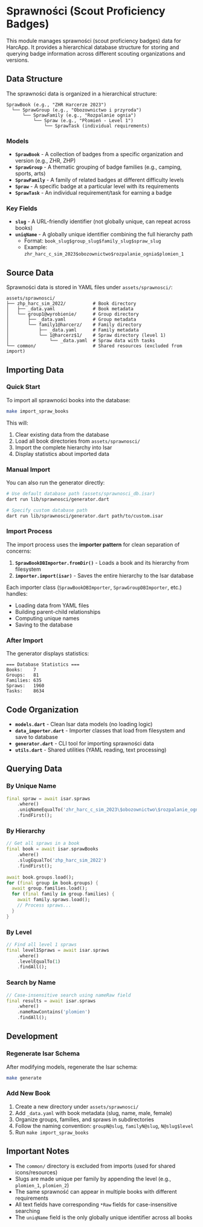 # Sprawności (Scout Proficiency Badges)

This module manages sprawności (scout proficiency badges) data for HarcApp. It provides a hierarchical database structure for storing and querying badge information across different scouting organizations and versions.

## Data Structure

The sprawności data is organized in a hierarchical structure:

```
SprawBook (e.g., "ZHR Harcerze 2023")
  └── SprawGroup (e.g., "Obozownictwo i przyroda")
      └── SprawFamily (e.g., "Rozpalanie ognia")
          └── Spraw (e.g., "Płomień - Level 1")
              └── SprawTask (individual requirements)
```

### Models

- **`SprawBook`** - A collection of badges from a specific organization and version (e.g., ZHR, ZHP)
- **`SprawGroup`** - A thematic grouping of badge families (e.g., camping, sports, arts)
- **`SprawFamily`** - A family of related badges at different difficulty levels
- **`Spraw`** - A specific badge at a particular level with its requirements
- **`SprawTask`** - An individual requirement/task for earning a badge

### Key Fields

- **`slug`** - A URL-friendly identifier (not globally unique, can repeat across books)
- **`uniqName`** - A globally unique identifier combining the full hierarchy path
  - Format: `book_slug$group_slug$family_slug$spraw_slug`
  - Example: `zhr_harc_c_sim_2023$obozownictwo$rozpalanie_ognia$plomien_1`

## Source Data

Sprawności data is stored in YAML files under `assets/sprawnosci/`:

```
assets/sprawnosci/
├── zhp_harc_sim_2022/          # Book directory
│   ├── _data.yaml              # Book metadata
│   └── group1@wyrobienie/      # Group directory
│       ├── _data.yaml          # Group metadata
│       └── family1@harcerz/    # Family directory
│           ├── _data.yaml      # Family metadata
│           └── 1@harcerz$1/    # Spraw directory (level 1)
│               └── _data.yaml  # Spraw data with tasks
└── common/                     # Shared resources (excluded from import)
```

## Importing Data

### Quick Start

To import all sprawności books into the database:

```bash
make import_spraw_books
```

This will:
1. Clear existing data from the database
2. Load all book directories from `assets/sprawnosci/`
3. Import the complete hierarchy into Isar
4. Display statistics about imported data

### Manual Import

You can also run the generator directly:

```bash
# Use default database path (assets/sprawnosci_db.isar)
dart run lib/sprawnosci/generator.dart

# Specify custom database path
dart run lib/sprawnosci/generator.dart path/to/custom.isar
```

### Import Process

The import process uses the **importer pattern** for clean separation of concerns:

1. **`SprawBookDBImporter.fromDir()`** - Loads a book and its hierarchy from filesystem
2. **`importer.import(isar)`** - Saves the entire hierarchy to the Isar database

Each importer class (`SprawBookDBImporter`, `SprawGroupDBImporter`, etc.) handles:
- Loading data from YAML files
- Building parent-child relationships
- Computing unique names
- Saving to the database

### After Import

The generator displays statistics:

```
=== Database Statistics ===
Books:    7
Groups:   81
Families: 635
Spraws:   1960
Tasks:    8634
```

## Code Organization

- **`models.dart`** - Clean Isar data models (no loading logic)
- **`data_importer.dart`** - Importer classes that load from filesystem and save to database
- **`generator.dart`** - CLI tool for importing sprawności data
- **`utils.dart`** - Shared utilities (YAML reading, text processing)

## Querying Data

### By Unique Name

```dart
final spraw = await isar.spraws
    .where()
    .uniqNameEqualTo('zhr_harc_c_sim_2023\$obozownictwo\$rozpalanie_ognia\$plomien_1')
    .findFirst();
```

### By Hierarchy

```dart
// Get all spraws in a book
final book = await isar.sprawBooks
    .where()
    .slugEqualTo('zhp_harc_sim_2022')
    .findFirst();
    
await book.groups.load();
for (final group in book.groups) {
  await group.families.load();
  for (final family in group.families) {
    await family.spraws.load();
    // Process spraws...
  }
}
```

### By Level

```dart
// Find all level 1 spraws
final level1Spraws = await isar.spraws
    .where()
    .levelEqualTo(1)
    .findAll();
```

### Search by Name

```dart
// Case-insensitive search using nameRaw field
final results = await isar.spraws
    .where()
    .nameRawContains('plomien')
    .findAll();
```

## Development

### Regenerate Isar Schema

After modifying models, regenerate the Isar schema:

```bash
make generate
```

### Add New Book

1. Create a new directory under `assets/sprawnosci/`
2. Add `_data.yaml` with book metadata (slug, name, male, female)
3. Organize groups, families, and spraws in subdirectories
4. Follow the naming convention: `groupN@slug`, `familyN@slug`, `N@slug$level`
5. Run `make import_spraw_books`

## Important Notes

- The `common/` directory is excluded from imports (used for shared icons/resources)
- Slugs are made unique per family by appending the level (e.g., `plomien_1`, `plomien_2`)
- The same sprawność can appear in multiple books with different requirements
- All text fields have corresponding `*Raw` fields for case-insensitive searching
- The `uniqName` field is the only globally unique identifier across all books